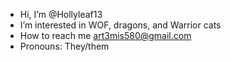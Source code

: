 -  Hi, I’m @Hollyleaf13
-  I’m interested in WOF, dragons, and Warrior cats
-  How to reach me art3mis580@gmail.com
-  Pronouns: They/them


<!---
Hollyleaf13/Hollyleaf13 is a ✨ special ✨ repository because its `README.md` (this file) appears on your GitHub profile.
You can click the Preview link to take a look at your changes.
--->
